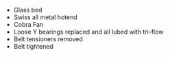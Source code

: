 * Glass bed
* Swiss all metal hotend
* Cobra Fan
* Loose Y bearings replaced and all lubed with tri-flow
* Belt tensioners removed
* Belt tightened
